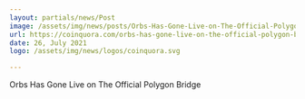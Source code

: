 ```yaml
---
layout: partials/news/Post
image: /assets/img/news/posts/Orbs-Has-Gone-Live-on-The-Official-Polygon-Bridge-coinquora.jpeg
url: https://coinquora.com/orbs-has-gone-live-on-the-official-polygon-bridge/
date: 26, July 2021
logo: /assets/img/news/logos/coinquora.svg

---
```


Orbs Has Gone Live on The Official Polygon Bridge
